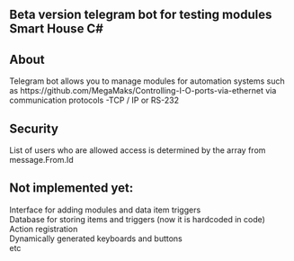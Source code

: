<h2>Beta version telegram bot for testing modules Smart House C#</h2>
<h2>About</h2>
Telegram bot allows you to manage modules for automation systems such as https://github.com/MegaMaks/Controlling-I-O-ports-via-ethernet
via communication protocols -TCP / IP or RS-232 
<h2>Security</h2>
List of users who are
allowed access is determined by the array from message.From.Id

<h2>Not implemented yet:</h2>
Interface for adding modules and data item triggers
<br>Database for storing items and triggers (now it is hardcoded in code)
<br>Action registration
<br>Dynamically generated keyboards and buttons
<br>etc
